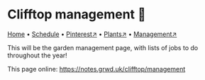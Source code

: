 # Clifftop management 🌳

[Home](https://notes.grwd.uk/clifftop/) • [Schedule](https://notes.grwd.uk/clifftop/schedule) • [Pinterest↗](https://www.pinterest.co.uk/NatureWorksGarden/clifftop/) • [Plants↗](https://bit.ly/clifftop-plants) • [Management↗](https://notes.grwd.uk/clifftop/management)

This will be the garden management page, with lists of jobs to do throughout the year!

This page online: <https://notes.grwd.uk/clifftop/management>
